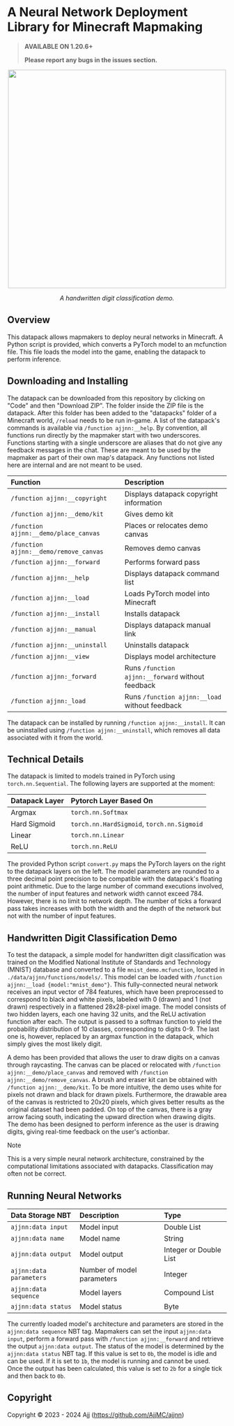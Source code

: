 # A Neural Network Deployment Library for Minecraft Mapmaking

> **AVAILABLE ON 1.20.6+**
>
> **Please report any bugs in the issues section.**

<p align = "center">
  <img src="repo/mnist.gif" width="500">
</p>

<p align = "center">
  <i>A handwritten digit classification demo.</i>
</p>

## Overview

This datapack allows mapmakers to deploy neural networks in Minecraft. A Python script is provided, which converts a PyTorch model to an mcfunction file. This file loads the model into the game, enabling the datapack to perform inference.

## Downloading and Installing

The datapack can be downloaded from this repository by clicking on "Code" and then "Download ZIP". The folder inside the ZIP file is the datapack. After this folder has been added to the "datapacks" folder of a Minecraft world, ``/reload`` needs to be run in-game. A list of the datapack's commands is available via ``/function ajjnn:__help``. By convention, all functions run directly by the mapmaker start with two underscores. Functions starting with a single underscore are aliases that do not give any feedback messages in the chat. These are meant to be used by the mapmaker as part of their own map's datapack. Any functions not listed here are internal and are not meant to be used.

| Function                                 | Description                                          |
|:-----------------------------------------|:-----------------------------------------------------|
| ``/function ajjnn:__copyright``          | Displays datapack copyright information              |
| ``/function ajjnn:__demo/kit``           | Gives demo kit                                       |
| ``/function ajjnn:__demo/place_canvas``  | Places or relocates demo canvas                      |
| ``/function ajjnn:__demo/remove_canvas`` | Removes demo canvas                                  |
| ``/function ajjnn:__forward``            | Performs forward pass                                |
| ``/function ajjnn:__help``               | Displays datapack command list                       |
| ``/function ajjnn:__load``               | Loads PyTorch model into Minecraft                   |
| ``/function ajjnn:__install``            | Installs datapack                                    |
| ``/function ajjnn:__manual``             | Displays datapack manual link                        |
| ``/function ajjnn:__uninstall``          | Uninstalls datapack                                  |
| ``/function ajjnn:__view``               | Displays model architecture                          |
| ``/function ajjnn:_forward``             | Runs ``/function ajjnn:__forward`` without feedback  |
| ``/function ajjnn:_load``                | Runs ``/function ajjnn:__load`` without feedback     |

The datapack can be installed by running ``/function ajjnn:__install``. It can be uninstalled using ``/function ajjnn:__uninstall``, which removes all data associated with it from the world.

## Technical Details

The datapack is limited to models trained in PyTorch using ``torch.nn.Sequential``. The following layers are supported at the moment:

| Datapack Layer | Pytorch Layer Based On                         |
|:---------------|:-----------------------------------------------|
| Argmax         | ``torch.nn.Softmax``                           |
| Hard Sigmoid   | ``torch.nn.HardSigmoid``, ``torch.nn.Sigmoid`` |
| Linear         | ``torch.nn.Linear``                            |
| ReLU           | ``torch.nn.ReLU``                              |

The provided Python script ``convert.py`` maps the PyTorch layers on the right to the datapack layers on the left. The model parameters are rounded to a three decimal point precision to be compatible with the datapack's floating point arithmetic. Due to the large number of command executions involved, the number of input features and network width cannot exceed 784. However, there is no limit to network depth. The number of ticks a forward pass takes increases with both the width and the depth of the network but not with the number of input features.

## Handwritten Digit Classification Demo

To test the datapack, a simple model for handwritten digit classification was trained on the Modified National Institute of Standards and Technology (MNIST) database and converted to a file ``mnist_demo.mcfunction``, located in ``./data/ajjnn/functions/models/``. This model can be loaded with ``/function ajjnn:__load {model:"mnist_demo"}``. This fully-connected neural network receives an input vector of 784 features, which have been preprocessed to correspond to black and white pixels, labeled with 0 (drawn) and 1 (not drawn) respectively in a flattened 28x28-pixel image. The model consists of two hidden layers, each one having 32 units, and the ReLU activation function after each. The output is passed to a softmax function to yield the probability distribution of 10 classes, corresponding to digits 0-9. The last one is, however, replaced by an argmax function in the datapack, which simply gives the most likely digit.

A demo has been provided that allows the user to draw digits on a canvas through raycasting. The canvas can be placed or relocated with ``/function ajjnn:__demo/place_canvas`` and removed with ``/function ajjnn:__demo/remove_canvas``. A brush and eraser kit can be obtained with ``/function ajjnn:__demo/kit``. To be more intuitive, the demo uses white for pixels not drawn and black for drawn pixels. Furthermore, the drawable area of the canvas is restricted to 20x20 pixels, which gives better results as the original dataset had been padded. On top of the canvas, there is a gray arrow facing south, indicating the upward direction when drawing digits. The demo has been designed to perform inference as the user is drawing digits, giving real-time feedback on the user's actionbar.

> [!NOTE]
> This is a very simple neural network architecture, constrained by the computational limitations associated with datapacks. Classification may often not be correct.

## Running Neural Networks

| Data Storage NBT        | Description                | Type                   |
|:------------------------|:---------------------------|:-----------------------|
| ``ajjnn:data input``      | Model input                | Double List            |
| ``ajjnn:data name``       | Model name                 | String                 |
| ``ajjnn:data output``     | Model output               | Integer or Double List |
| ``ajjnn:data parameters`` | Number of model parameters | Integer                |
| ``ajjnn:data sequence``   | Model layers               | Compound List          |
| ``ajjnn:data status``     | Model status               | Byte                   |

The currently loaded model's architecture and parameters are stored in the ``ajjnn:data sequence`` NBT tag. Mapmakers can set the input ``ajjnn:data input``, perform a forward pass with ``/function ajjnn:__forward`` and retrieve the output ``ajjnn:data output``. The status of the model is determined by the ``ajjnn:data status`` NBT tag. If this value is set to ``0b``, the model is idle and can be used. If it is set to ``1b``, the model is running and cannot be used. Once the output has been calculated, this value is set to ``2b`` for a single tick and then back to ``0b``.

## Copyright

Copyright © 2023 - 2024 Ajj (https://github.com/AjjMC/ajjnn)
